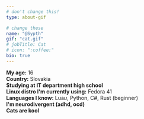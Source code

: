 ```yaml
---
# don't change this!
type: about-gif

# change these
name: "@Sypth"
gif: "cat.gif"
# jobTitle: Cat
# icon: ":coffee:"
bio: true
---
```


**My age:** 16  
**Country:** Slovakia  
**Studying at IT department high school**  
**Linux distro I'm currently using:** Fedora 41  
**Languages I know:** Lua*u*, Python, C#, Rust (beginner)  
**I'm neurodivergent (adhd, ocd)**  
**Cats are kool**  
